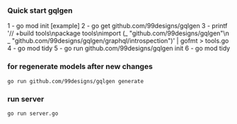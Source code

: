 
### Quick start gqlgen

1 - go mod init [example]
2 - go get github.com/99designs/gqlgen 
3 - printf '// +build tools\npackage tools\nimport (_ "github.com/99designs/gqlgen"\n _ "github.com/99designs/gqlgen/graphql/introspection")' | gofmt > tools.go
4 - go mod tidy
5 - go run github.com/99designs/gqlgen init
6 - go mod tidy

### for regenerate models after new changes
```go run github.com/99designs/gqlgen generate```


### run server 

```go run server.go```


